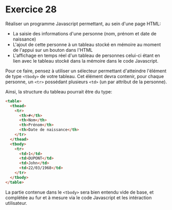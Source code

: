 # Exercice 28

Réaliser un programme Javascript permettant, au sein d'une page HTML:

* La saisie des informations d'une personne (nom, prénom et date de naissance)
* L'ajout de cette personne à un tableau stocké en mémoire au moment de l'appui sur un bouton dans l'HTML 
* L'affichage en temps réel d'un tableau de personnes celui-ci étant en lien avec le tableau stocké dans la mémoire dans le code Javascript.

Pour ce faire, pensez à utiliser un sélecteur permettant d'atteindre l'élément de type `<tbody>` de votre tableau. Cet élément devra contenir, pour chaque personne, un `<tr>` possédant plusieurs `<td>` (un par attribut de la personne). 

Ainsi, la structure du tableau pourrait être du type: 

```html
<table>
  <thead>
    <tr>
      <th>#</th>
      <th>Nom</th>
      <th>Prénom</th>
      <th>Date de naissance</th>
    </tr>
  </thead>
  <tbody>
    <tr>
      <td>1</td>
      <td>DUPONT</td>
      <td>John</td>
      <td>22/03/1968</td>
    </tr>
  </tbody>
</table>
```

La partie contenue dans le `<tbody>` sera bien entendu vide de base, et complétée au fur et à mesure via le code Javascript et les intéraction utilisateur.